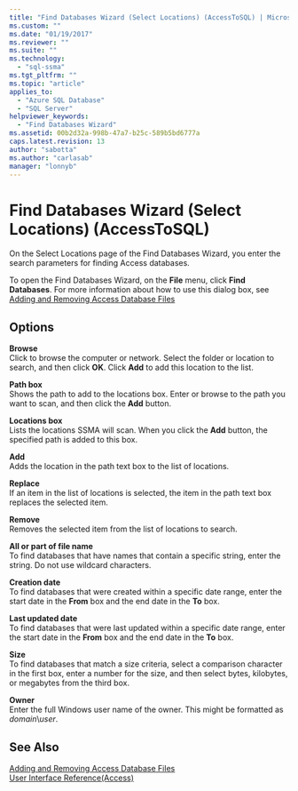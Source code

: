 ```yaml
---
title: "Find Databases Wizard (Select Locations) (AccessToSQL) | Microsoft Docs"
ms.custom: ""
ms.date: "01/19/2017"
ms.reviewer: ""
ms.suite: ""
ms.technology: 
  - "sql-ssma"
ms.tgt_pltfrm: ""
ms.topic: "article"
applies_to: 
  - "Azure SQL Database"
  - "SQL Server"
helpviewer_keywords: 
  - "Find Databases Wizard"
ms.assetid: 00b2d32a-998b-47a7-b25c-589b5bd6777a
caps.latest.revision: 13
author: "sabotta"
ms.author: "carlasab"
manager: "lonnyb"
---
```

# Find Databases Wizard (Select Locations) (AccessToSQL)
On the Select Locations page of the Find Databases Wizard, you enter the search parameters for finding Access databases.  
  
To open the Find Databases Wizard, on the **File** menu, click **Find Databases**. For more information about how to use this dialog box, see [Adding and Removing Access Database Files](http://msdn.microsoft.com/en-us/e944c740-4c8a-4bc1-b0ed-be57bc06dced)  
  
## Options  
**Browse**  
Click to browse the computer or network. Select the folder or location to search, and then click **OK**. Click **Add** to add this location to the list.  
  
**Path box**  
Shows the path to add to the locations box. Enter or browse to the path you want to scan, and then click the **Add** button.  
  
**Locations box**  
Lists the locations SSMA will scan. When you click the **Add** button, the specified path is added to this box.  
  
**Add**  
Adds the location in the path text box to the list of locations.  
  
**Replace**  
If an item in the list of locations is selected, the item in the path text box replaces the selected item.  
  
**Remove**  
Removes the selected item from the list of locations to search.  
  
**All or part of file name**  
To find databases that have names that contain a specific string, enter the string. Do not use wildcard characters.  
  
**Creation date**  
To find databases that were created within a specific date range, enter the start date in the **From** box and the end date in the **To** box.  
  
**Last updated date**  
To find databases that were last updated within a specific date range, enter the start date in the **From** box and the end date in the **To** box.  
  
**Size**  
To find databases that match a size criteria, select a comparison character in the first box, enter a number for the size, and then select bytes, kilobytes, or megabytes from the third box.  
  
**Owner**  
Enter the full Windows user name of the owner. This might be formatted as *domain*\\*user*.  
  
## See Also  
[Adding and Removing Access Database Files](http://msdn.microsoft.com/en-us/e944c740-4c8a-4bc1-b0ed-be57bc06dced)  
[User Interface Reference(Access)](http://msdn.microsoft.com/en-us/af24c303-4a41-449b-9c86-d6558a97e839)  
  
